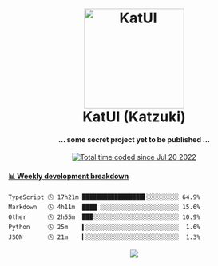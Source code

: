 <h1 align="center">
  <img src="https://kokecacao.me/static/img/katzuki.png" alt="KatUI" width="200">
  <br>KatUI (Katzuki)<br>
</h1>

<h4 align="center">... some secret project yet to be published ...</h4>

<p align="center">
  <a href="https://wakatime.com/@5d39136d-911d-4ceb-9dae-178d9dbef0cd"><img src="https://wakatime.com/badge/user/5d39136d-911d-4ceb-9dae-178d9dbef0cd.svg" alt="Total time coded since Jul 20 2022" /></a>
</p>

<!-- waka-box start -->
#### <a href="https://gist.github.com/5db7183a9e07f1193716cb2b94e5d0e1" target="_blank">📊 Weekly development breakdown</a>
```text
TypeScript 🕓 17h21m █████████████████▌░░░░░░░░░ 64.9%
Markdown   🕓 4h11m  ████▏░░░░░░░░░░░░░░░░░░░░░░ 15.6%
Other      🕓 2h55m  ██▉░░░░░░░░░░░░░░░░░░░░░░░░ 10.9%
Python     🕓 25m    ▍░░░░░░░░░░░░░░░░░░░░░░░░░░  1.6%
JSON       🕓 21m    ▎░░░░░░░░░░░░░░░░░░░░░░░░░░  1.3%
```
<!-- Powered by https://github.com/YouEclipse/waka-box-go . -->
<!-- waka-box end -->

<p align="center">
  <img src="https://count.getloli.com/get/@:koke_cacao?theme=rule34">
</p>
